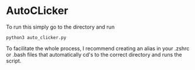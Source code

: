 # AutoCLicker

To run this simply go to the directory and run

`python3 auto_clicker.py`


To facilitate the whole process, I recommend creating an alias in your .zshrc or .bash files that automatically cd's to the correct directory and runs the script. 

